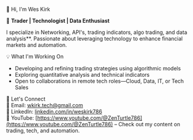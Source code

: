 👋 Hi, I'm Wes Kirk  

🚀 **Trader | Technologist | Data Enthusiast**  

I specialize in Networking, API's, trading indicators, algo trading, and data analysis**. Passionate about leveraging technology to enhance financial markets and automation.  

 💡 What I'm Working On  
- Developing and refining trading strategies using algorithmic models  
- Exploring quantitative analysis and technical indicators  
- Open to collaborations in remote tech roles—Cloud, Data, IT, or Tech Sales  

 🤝 Let's Connect  
📧 Email: [wkirk.tech@gmail.com](mailto:wkirk.tech@gmail.com)  
🔗 LinkedIn: [linkedin.com/in/weskirk786](https://linkedin.com/in/weskirk786)  
🐢 YouTube: [https://www.youtube.com/@ZenTurtle786](https://www.youtube.com/@ZenTurtle786) – Check out my content on trading, tech, and automation.

<!---

--->
